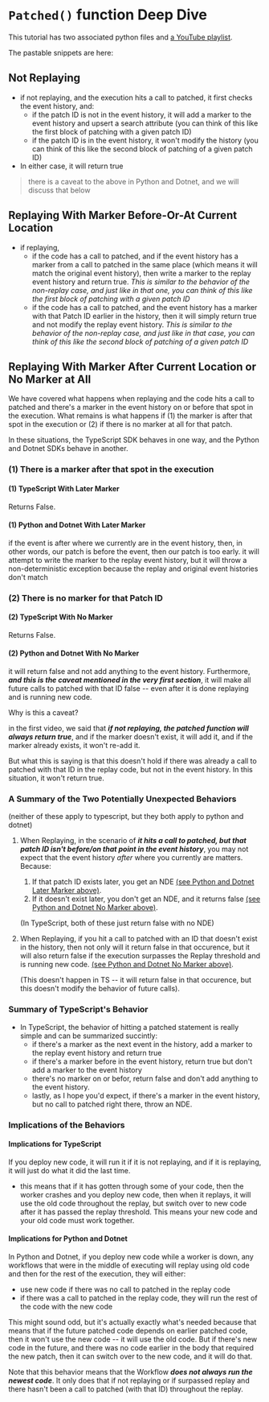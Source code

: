 # `Patched()` function Deep Dive

This tutorial has two associated python files and
[a YouTube playlist](https://www.youtube.com/playlist?list=PLytZkHFJwKUdfxFQnuo0Fson0QM0VL9hL).

The pastable snippets are here:

## Not Replaying

- if not replaying, and the execution hits a call to patched,
  it first checks the event history, and:
  - if the patch ID is not in the event history,
    it will add a marker to the
    event history and upsert a search attribute
    (you can think of this like the first block of patching with
    a given patch ID)
  - if the patch ID is in the event history,
    it won't modify the history
    (you can think of this like the second
    block of patching of a given patch ID)
- In either case, it will return true

> there is a caveat to the above in Python and Dotnet, and
> we will discuss that below

## Replaying With Marker Before-Or-At Current Location

- if replaying,
  - if the code has a call to patched, and if the event history
    has a marker from a call to patched in the same place (which means it
    will match the original event history), then
    write a marker to the replay event history and return true.
    *This is similar to the behavior of the non-replay case, and
    just like in that one, you can think of this like the first block of patching with
    a given patch ID*
  - if the code has a call to patched, and the event history
    has a marker with that Patch ID earlier in the history,
    then it will simply return true and not modify the
    replay event history.
    *This is similar to the behavior of the non-replay case, and just
    like in that case, you can think of this like the second
    block of patching of a given patch ID*

## Replaying With Marker After Current Location or No Marker at All

We have covered what happens when replaying and the code
hits a call to patched and there's a marker in the event
history on or before that spot in the execution. What remains
is what happens if (1) the marker is after that spot in the
execution or (2) if there is no marker at all for that patch.

In these situations, the TypeScript SDK behaves in one way,
and the Python and Dotnet SDKs behave in another.

### (1) There is a marker after that spot in the execution

#### (1) TypeScript With Later Marker

Returns False.

#### (1) Python and Dotnet With Later Marker

if the event is after where we currently are
in the event history, then, in other words,
our patch is before the
event, then our patch is too early. it will
attempt to write the marker to the replay event
history, but it will throw a non-deterministic
exception because the replay and original event
histories don't match

### (2) There is no marker for that Patch ID

#### (2) TypeScript With No Marker

Returns False.

#### (2) Python and Dotnet With No Marker

it will return false and not add anything to
the event history. Furthermore, ***and this is the
caveat mentioned in the very first section***, it will make all future calls to patched
with that ID false -- even after it is done replaying
and is running new code.

Why is this a caveat?

in the first video, we said that ***if not replaying,
the patched function will always return true***, and if
the marker doesn't exist, it will add it, and if
the marker already exists, it won't re-add it.

But what this
is saying is that this doesn't hold if there was already
a call to patched with that ID in the replay code, but not
in the event history. In this situation, it won't return
true.

### A Summary of the Two Potentially Unexpected Behaviors

(neither of these apply to typescript, but they both apply
to python and dotnet)

1. When Replaying, in the scenario of ***it hits a call to
   patched, but that patch ID isn't before/on that point in
   the event history***, you may not expect that
   the event history *after* where you currently
   are matters. Because:
   1. If that patch ID exists later, you get an NDE [(see Python and Dotnet Later Marker above)](#1-python-and-dotnet-with-later-marker).
   2. If it doesn't exist later, you don't get an NDE, and
      it returns false
      [(see Python and Dotnet No Marker above)](#2-python-and-dotnet-with-no-marker).

   (In TypeScript, both of these just return false with no NDE)
2. When Replaying, if you hit a call to patched with an ID that
   doesn't exist in the history, then not only will it return
   false in that occurence, but it will also return false if
   the execution surpasses the Replay threshold and is running new code.
   [(see Python and Dotnet No Marker above)](#2-python-and-dotnet-with-no-marker).

   (This doesn't happen in TS -- it will
   return false in that occurence, but this doesn't modify the behavior
   of future calls).

### Summary of TypeScript's Behavior

- In TypeScript, the behavior of hitting a patched statement is really simple and can be summarized
  succintly:
  - if there's a marker
    as the next event in the history, add a marker to the replay
    event history and return true
  - if there's a marker before in the event history, return true
    but don't add a marker to the event history
  - there's no marker on or befor, return false and don't add
    anything to the event history.
  - lastly, as I hope you'd expect, if there's a marker in the event history,
    but no call to patched right there, throw an NDE.

### Implications of the Behaviors

#### Implications for TypeScript

If you deploy new code, it will run it if it is
not replaying, and if it is replaying, it will just do what
it did the last time.

- this means that if it has gotten through some of your code, then
  the worker crashes and you deploy new code, then when it replays,
  it will use the old code throughout the replay, but switch over
  to new code after it has passed the replay threshold. This means
  your new code and your old code must work together.

#### Implications for Python and Dotnet

In Python and Dotnet, if you deploy new code while a worker is down,
any workflows that were in the middle of executing will replay
using old code and then for the rest of the execution, they
will either:

- use new code if there was no call to patched in the replay code
- if there was a call to patched in the replay code, they will
  run the rest of the code with the new code

This might sound odd, but it's actually exactly what's needed because
that means that if the future patched code depends on earlier patched code,
then it won't use the new code -- it will use the old code. But if
there's new code in the future, and there was no code earlier in the
body that required the new patch, then it can switch over to the new code,
and it will do that.

Note that this behavior means that the Workflow ***does not always run
the newest code***. It only does that if not replaying or if
surpassed replay and there hasn't been a call to patched (with that ID) throughout
the replay.
